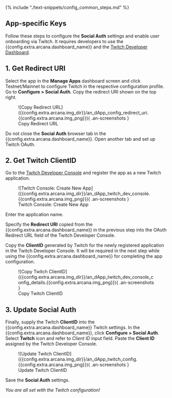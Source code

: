 {% include "./text-snippets/config_common_steps.md" %}

## App-specific Keys

Follow these steps to configure the **Social Auth** settings and enable user onboarding via Twitch. It requires developers to use the {{config.extra.arcana.dashboard_name}} and the [Twitch Developer Dashboard](https://dev.twitch.tv/login).

## 1. Get Redirect URI  

Select the app in the **Manage Apps** dashboard screen and click Testnet/Mainnet to configure Twitch in the respective configuration profile. Go to **Configure > Social Auth**. Copy the redirect URI shown on the top right.

<figure markdown="span">
  ![Copy Redirect URL]({{config.extra.arcana.img_dir}}/an_dApp_config_redirect_uri.{{config.extra.arcana.img_png}}){ .an-screenshots }
  <figcaption>Copy Redirect URL</figcaption>
</figure>

Do not close the **Social Auth** browser tab in the {{config.extra.arcana.dashboard_name}}. Open another tab and set up Twitch OAuth. 

## 2. Get Twitch ClientID

Go to the [Twitch Developer Console](https://dev.twitch.tv/login) and register the app as a new Twitch application. 

<figure markdown="span">
  ![Twitch Console: Create New App]({{config.extra.arcana.img_dir}}/an_dApp_twitch_dev_console.{{config.extra.arcana.img_png}}){ .an-screenshots }
  <figcaption>Twitch Console: Create New App</figcaption>
</figure>

Enter the application name. 

Specify the **Redirect URI** copied from the {{config.extra.arcana.dashboard_name}} in the previous step into the OAuth Redirect URL field of the Twitch Developer Console.

Copy the **ClientID** generated by Twitch for the newly registered application in the Twitch Developer Console. It will be required in the next step while using the {{config.extra.arcana.dashboard_name}} for completing the app configuration.

<figure markdown="span">
  ![Copy Twitch ClientID]({{config.extra.arcana.img_dir}}/an_dApp_twitch_dev_console_config_details.{{config.extra.arcana.img_png}}){ .an-screenshots }
  <figcaption>Copy Twitch ClientID</figcaption>
</figure>

## 3. Update Social Auth

Finally, supply the Twitch **ClientID** into the {{config.extra.arcana.dashboard_name}} Twitch settings. In the {{config.extra.arcana.dashboard_name}}, click **Configure > Social Auth**. Select **Twitch** icon and refer to *Client ID* input field. Paste the **Client ID** assigned by the Twitch Developer Console.

<figure markdown="span">
  ![Update Twitch ClientID]({{config.extra.arcana.img_dir}}/an_dApp_twitch_config.{{config.extra.arcana.img_png}}){ .an-screenshots }
  <figcaption>Update Twitch ClientID</figcaption>
</figure>

Save the **Social Auth** settings.

*You are all set with the Twitch configuration!*
